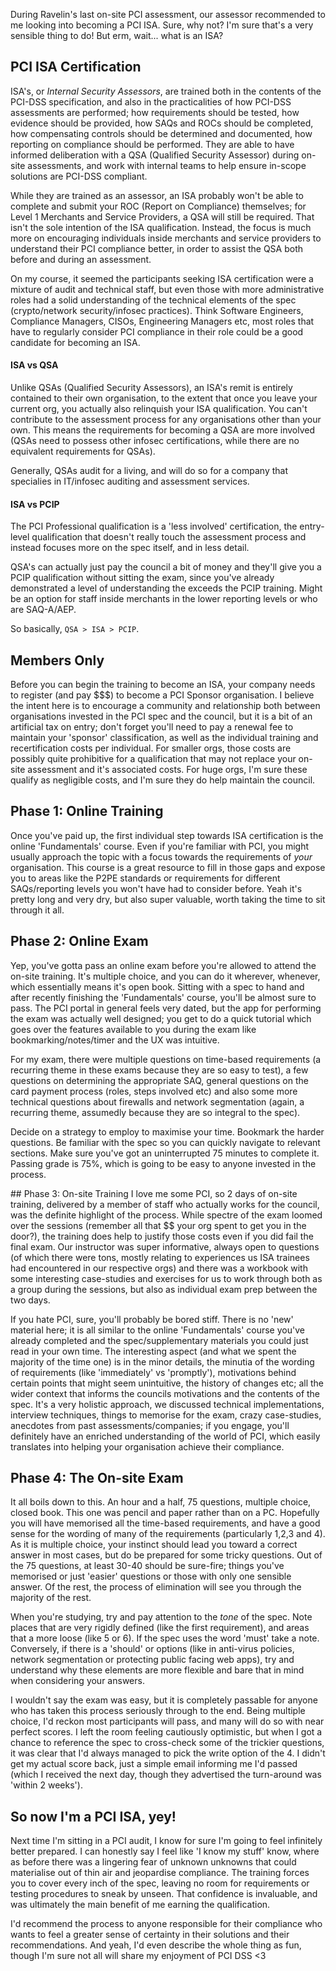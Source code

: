 During Ravelin's last on-site PCI assessment, our assessor recommended to me looking into becoming a PCI ISA. Sure, why not? I'm sure that's a very sensible thing to do! But erm, wait... what is an ISA? 

## PCI ISA Certification
ISA's, or *Internal Security Assessors*, are trained both in the contents of the PCI-DSS specification, and also in the practicalities of how PCI-DSS assessments are performed; how requirements should be tested, how evidence should be provided, how SAQs and ROCs should be completed, how compensating controls should be determined and documented, how reporting on compliance should be performed. They are able to have informed deliberation with a QSA (Qualified Security Assessor) during on-site assessments, and work with internal teams to help ensure in-scope solutions are PCI-DSS compliant. 

While they are trained as an assessor, an ISA probably won't be able to complete and submit your ROC (Report on Compliance) themselves; for Level 1 Merchants and Service Providers, a QSA will still be required. That isn't the sole intention of the ISA qualification. Instead, the focus is much more on encouraging individuals inside merchants and service providers to understand their PCI compliance better, in order to assist the QSA both before and during an assessment.

On my course, it seemed the participants seeking ISA certification were a mixture of audit and technical staff, but even those with more administrative roles had a solid understanding of the technical elements of the spec (crypto/network security/infosec practices). Think Software Engineers, Compliance Managers, CISOs, Engineering Managers etc, most roles that have to regularly consider PCI compliance in their role could be a good candidate for becoming an ISA.

#### ISA vs QSA
Unlike QSAs (Qualified Security Assessors), an ISA's remit is entirely contained to their own organisation, to the extent that once you leave your current org, you actually also relinquish your ISA qualification. You can't contribute to the assessment process for any organisations other than your own. This means the requirements for becoming a QSA are more involved (QSAs need to possess other infosec certifications, while there are no equivalent requirements for QSAs).

Generally, QSAs audit for a living, and will do so for a company that specialies in IT/infosec auditing and assessment services.

#### ISA vs PCIP
The PCI Professional qualification is a 'less involved' certification, the entry-level qualification that doesn't really touch the assessment process and instead focuses more on the spec itself, and in less detail. 

QSA's can actually just pay the council a bit of money and they'll give you a PCIP qualification without sitting the exam, since you've already demonstrated a level of understanding the exceeds the PCIP training. Might be an option for staff inside merchants in the lower reporting levels or who are SAQ-A/AEP.

So basically, `QSA > ISA > PCIP`.

## Members Only
Before you can begin the training to become an ISA, your company needs to register (and pay $$$) to become a PCI Sponsor organisation. I believe the intent here is to encourage a community and relationship both between organisations invested in the PCI spec and the council, but it is a bit of an artificial tax on entry; don't forget you'll need to pay a renewal fee to maintain your 'sponsor' classification, as well as the individual training and recertification costs per individual. For smaller orgs, those costs are possibly quite prohibitive for a qualification that may not replace your on-site assessment and it's associated costs. For huge orgs, I'm sure these qualify as negligible costs, and I'm sure they do help maintain the council.

## Phase 1: Online Training
Once you've paid up, the first individual step towards ISA certification is the online 'Fundamentals' course. Even if you're familiar with PCI, you might usually approach the topic with a focus towards the requirements of _your_ organisation. This course is a great resource to fill in those gaps and expose you to areas like the P2PE standards or requirements for different SAQs/reporting levels you won't have had to consider before. Yeah it's pretty long and very dry, but also super valuable, worth taking the time to sit through it all.

## Phase 2: Online Exam
Yep, you've gotta pass an online exam before you're allowed to attend the on-site training. It's multiple choice, and you can do it wherever, whenever, which essentially means it's open book. Sitting with a spec to hand and after recently finishing the 'Fundamentals' course, you'll be almost sure to pass. The PCI portal in general feels very dated, but the app for performing the exam was actually well designed; you get to do a quick tutorial which goes over the features available to you during the exam like bookmarking/notes/timer and the UX was intuitive.

For my exam, there were multiple questions on time-based requirements (a recurring theme in these exams because they are so easy to test), a few questions on determining the appropriate SAQ, general questions on the card payment process (roles, steps involved etc) and also some more technical questions about firewalls and network segmentation (again, a recurring theme, assumedly because they are so integral to the spec).

Decide on a strategy to employ to maximise your time. Bookmark the harder questions. Be familiar with the spec so you can quickly navigate to relevant sections. Make sure you've got an uninterrupted 75 minutes to complete it. Passing grade is 75%, which is going to be easy to anyone invested in the process.

## Phase 3: On-site Training
I love me some PCI, so 2 days of on-site training, delivered by a member of staff who actually works for the council, was the definite highlight of the process. While spectre of the exam loomed over the sessions (remember all that $$ your org spent to get you in the door?), the training does help to justify those costs even if you did fail the final exam. Our instructor was super informative, always open to questions (of which there were tons, mostly relating to experiences us ISA trainees had encountered in our respective orgs) and there was a workbook with some interesting case-studies and exercises for us to work through both as a group during the sessions, but also as individual exam prep between the two days.

If you hate PCI, sure, you'll probably be bored stiff. There is no 'new' material here; it is all similar to the online 'Fundamentals' course you've already completed and the spec/supplementary materials you could just read in your own time. The interesting aspect (and what we spent the majority of the time one) is in the minor details, the minutia of the wording of requirements (like 'immediately' vs 'promptly'), motivations behind certain points that might seem unintuitive, the history of changes etc; all the wider context that informs the councils motivations and the contents of the spec. It's a very holistic approach, we discussed technical implementations, interview techniques, things to memorise for the exam, crazy case-studies, anecdotes from past assessments/companies; if you engage, you'll definitely have an enriched understanding of the world of PCI, which easily translates into helping your organisation achieve their compliance.

## Phase 4: The On-site Exam
It all boils down to this. An hour and a half, 75 questions, multiple choice, closed book. This one was pencil and paper rather than on a PC. Hopefully you will have memorised all the time-based requirements, and have a good sense for the wording of many of the requirements (particularly 1,2,3 and 4). As it is multiple choice, your instinct should lead you toward a correct answer in most cases, but do be prepared for some tricky questions. Out of the 75 questions, at least 30-40 should be sure-fire; things you've memorised or just 'easier' questions or those with only one sensible answer. Of the rest, the process of elimination will see you through the majority of the rest. 

When you're studying, try and pay attention to the *tone* of the spec. Note places that are very rigidly defined (like the first requirement), and areas that a more loose (like 5 or 6). If the spec uses the word 'must' take a note. Conversely, if there is a 'should' or options (like in anti-virus policies, network segmentation or protecting public facing web apps), try and understand why these elements are more flexible and bare that in mind when considering your answers. 

I wouldn't say the exam was easy, but it is completely passable for anyone who has taken this process seriously through to the end. Being multiple choice, I'd reckon most participants will pass, and many will do so with near perfect scores. I left the room feeling cautiously optimistic, but when I got a chance to reference the spec to cross-check some of the trickier questions, it was clear that I'd always managed to pick the write option of the 4. I didn't get my actual score back, just a simple email informing me I'd passed (which I received the next day, though they advertised the turn-around was 'within 2 weeks').

## So now I'm a PCI ISA, yey!
Next time I'm sitting in a PCI audit, I know for sure I'm going to feel infinitely better prepared. I can honestly say I feel like 'I know my stuff' know, where as before there was a lingering fear of unknown unknowns that could materialise out of thin air and jeopardise compliance. The training forces you to cover every inch of the spec, leaving no room for requirements or testing procedures to sneak by unseen. That confidence is invaluable, and was ultimately the main benefit of me earning the qualification.

I'd recommend the process to anyone responsible for their compliance who wants to feel a greater sense of certainty in their solutions and their recommendations. And yeah, I'd even describe the whole thing as fun, though I'm sure not all will share my enjoyment of PCI DSS <3